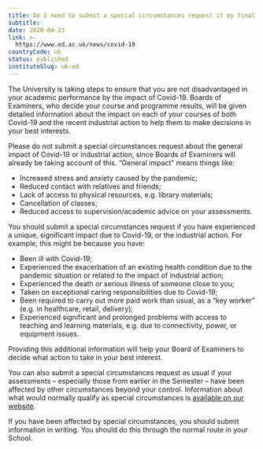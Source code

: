 ```yaml
---
title: Do I need to submit a special circumstances request if my final assessments have been affected by Covid-19? (NEW)
subtitle: 
date: 2020-04-23
link: >-
  https://www.ed.ac.uk/news/covid-19
countryCode: uk
status: published
instituteSlug: uk-ed
---
```

The University is taking steps to ensure that you are not disadvantaged in your academic performance by the impact of Covid-19. Boards of Examiners, who decide your course and programme results, will be given detailed information about the impact on each of your courses of both Covid-19 and the recent industrial action to help them to make decisions in your best interests.

Please do not submit a special circumstances request about the general impact of Covid-19 or industrial action, since Boards of Examiners will already be taking account of this. “General impact” means things like:

  * Increased stress and anxiety caused by the pandemic;
  * Reduced contact with relatives and friends;
  * Lack of access to physical resources, e.g. library materials;
  * Cancellation of classes;
  * Reduced access to supervision/academic advice on your assessments.



You should submit a special circumstances request if you have experienced a unique, significant impact due to Covid-19, or the industrial action. For example, this might be because you have:             

  * Been ill with Covid-19;
  * Experienced the exacerbation of an existing health condition due to the pandemic situation or related to the impact of industrial action;
  * Experienced the death or serious illness of someone close to you; 
  * Taken on exceptional caring responsibilities due to Covid-19;
  * Been required to carry out more paid work than usual, as a “key worker” (e.g. in healthcare, retail, delivery);
  * Experienced significant and prolonged problems with access to teaching and learning materials, e.g. due to connectivity, power, or equipment issues.



Providing this additional information will help your Board of Examiners to decide what action to take in your best interest.

You can also submit a special circumstances request as usual if your assessments – especially those from earlier in the Semester – have been affected by other circumstances beyond your control. Information about what would normally qualify as special circumstances is [available on our website](https://www.ed.ac.uk/academic-services/students/assessment/special-circumstances). 

If you have been affected by special circumstances, you should submit information in writing. You should do this through the normal route in your School.
